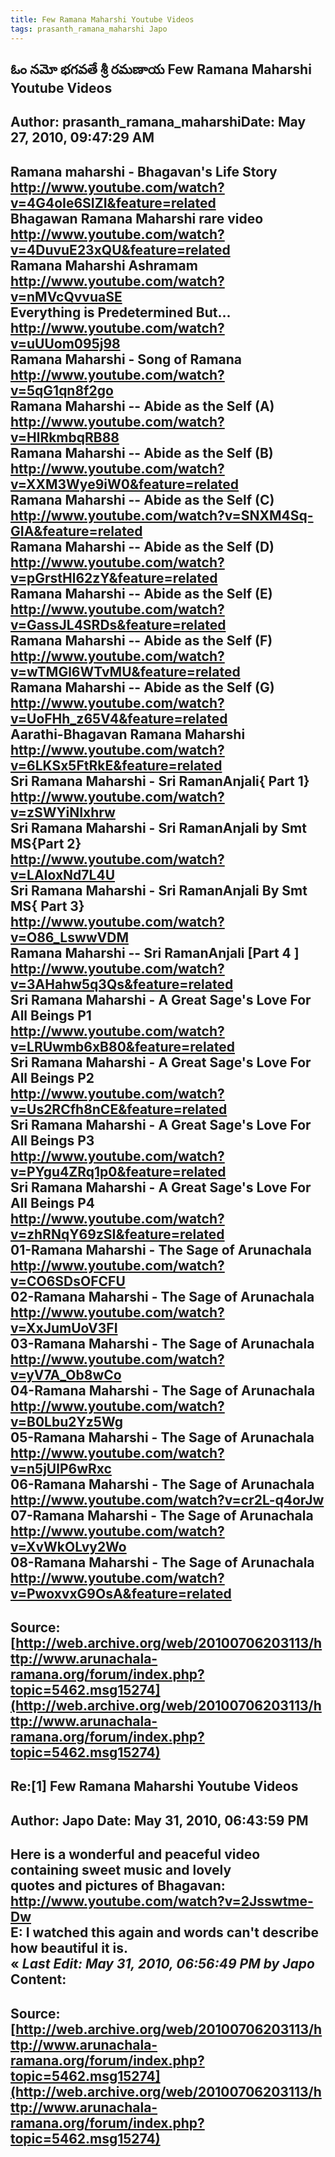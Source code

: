 ```yaml
--- 
title: Few Ramana Maharshi Youtube Videos   
tags: prasanth_ramana_maharshi Japo  
---  
```

## ఓం నమో భగవతే శ్రీ రమణాయ Few Ramana Maharshi Youtube Videos  
Author: prasanth_ramana_maharshiDate: May 27, 2010, 09:47:29 AM  
---  
Ramana maharshi - Bhagavan's Life Story   
http://www.youtube.com/watch?v=4G4oIe6SIZI&feature=related   
Bhagawan Ramana Maharshi rare video   
http://www.youtube.com/watch?v=4DuvuE23xQU&feature=related   
Ramana Maharshi Ashramam   
http://www.youtube.com/watch?v=nMVcQvvuaSE   
Everything is Predetermined But...   
http://www.youtube.com/watch?v=uUUom095j98   
Ramana Maharshi - Song of Ramana   
http://www.youtube.com/watch?v=5qG1qn8f2go   
Ramana Maharshi -- Abide as the Self (A)   
http://www.youtube.com/watch?v=HlRkmbqRB88   
Ramana Maharshi -- Abide as the Self (B)   
http://www.youtube.com/watch?v=XXM3Wye9iW0&feature=related   
Ramana Maharshi -- Abide as the Self (C)   
http://www.youtube.com/watch?v=SNXM4Sq-GIA&feature=related   
Ramana Maharshi -- Abide as the Self (D)   
http://www.youtube.com/watch?v=pGrstHl62zY&feature=related   
Ramana Maharshi -- Abide as the Self (E)   
http://www.youtube.com/watch?v=GassJL4SRDs&feature=related   
Ramana Maharshi -- Abide as the Self (F)   
http://www.youtube.com/watch?v=wTMGl6WTvMU&feature=related   
Ramana Maharshi -- Abide as the Self (G)   
http://www.youtube.com/watch?v=UoFHh_z65V4&feature=related   
Aarathi-Bhagavan Ramana Maharshi   
http://www.youtube.com/watch?v=6LKSx5FtRkE&feature=related   
Sri Ramana Maharshi - Sri RamanAnjali{ Part 1}   
http://www.youtube.com/watch?v=zSWYiNIxhrw   
Sri Ramana Maharshi - Sri RamanAnjali by Smt MS{Part 2}   
http://www.youtube.com/watch?v=LAIoxNd7L4U   
Sri Ramana Maharshi - Sri RamanAnjali By Smt MS{ Part 3}   
http://www.youtube.com/watch?v=O86_LswwVDM   
Ramana Maharshi -- Sri RamanAnjali [Part 4 ]   
http://www.youtube.com/watch?v=3AHahw5q3Qs&feature=related   
Sri Ramana Maharshi - A Great Sage's Love For All Beings P1   
http://www.youtube.com/watch?v=LRUwmb6xB80&feature=related   
Sri Ramana Maharshi - A Great Sage's Love For All Beings P2   
http://www.youtube.com/watch?v=Us2RCfh8nCE&feature=related   
Sri Ramana Maharshi - A Great Sage's Love For All Beings P3   
http://www.youtube.com/watch?v=PYgu4ZRq1p0&feature=related   
Sri Ramana Maharshi - A Great Sage's Love For All Beings P4   
http://www.youtube.com/watch?v=zhRNqY69zSI&feature=related   
01-Ramana Maharshi - The Sage of Arunachala   
http://www.youtube.com/watch?v=CO6SDsOFCFU   
02-Ramana Maharshi - The Sage of Arunachala   
http://www.youtube.com/watch?v=XxJumUoV3FI   
03-Ramana Maharshi - The Sage of Arunachala   
http://www.youtube.com/watch?v=yV7A_Ob8wCo   
04-Ramana Maharshi - The Sage of Arunachala   
http://www.youtube.com/watch?v=B0Lbu2Yz5Wg   
05-Ramana Maharshi - The Sage of Arunachala   
http://www.youtube.com/watch?v=n5jUlP6wRxc   
06-Ramana Maharshi - The Sage of Arunachala   
http://www.youtube.com/watch?v=cr2L-q4orJw   
07-Ramana Maharshi - The Sage of Arunachala   
http://www.youtube.com/watch?v=XvWkOLvy2Wo   
08-Ramana Maharshi - The Sage of Arunachala   
http://www.youtube.com/watch?v=PwoxvxG9OsA&feature=related
 ---  
Source:[http://web.archive.org/web/20100706203113/http://www.arunachala-ramana.org/forum/index.php?topic=5462.msg15274](http://web.archive.org/web/20100706203113/http://www.arunachala-ramana.org/forum/index.php?topic=5462.msg15274)   
---  

## Re:[1] Few Ramana Maharshi Youtube Videos  
Author: Japo                Date: May 31, 2010, 06:43:59 PM  
---  
Here is a wonderful and peaceful video containing sweet music and lovely  
quotes and pictures of Bhagavan: http://www.youtube.com/watch?v=2Jsswtme-Dw   
E: I watched this again and words can't describe how beautiful it is.   
« _Last Edit: May 31, 2010, 06:56:49 PM by Japo_  
Content:
 ---  
Source:[http://web.archive.org/web/20100706203113/http://www.arunachala-ramana.org/forum/index.php?topic=5462.msg15274](http://web.archive.org/web/20100706203113/http://www.arunachala-ramana.org/forum/index.php?topic=5462.msg15274)   
---  

